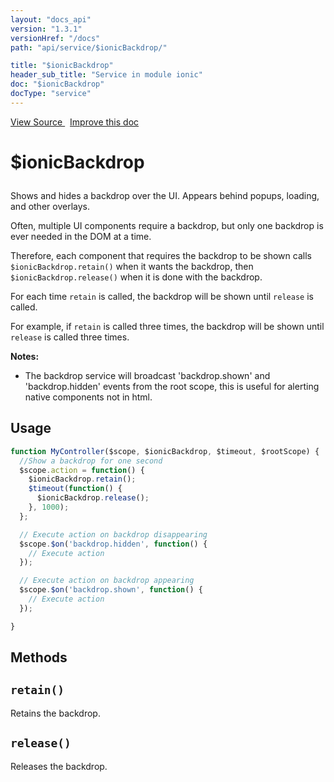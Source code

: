 ```yaml
---
layout: "docs_api"
version: "1.3.1"
versionHref: "/docs"
path: "api/service/$ionicBackdrop/"

title: "$ionicBackdrop"
header_sub_title: "Service in module ionic"
doc: "$ionicBackdrop"
docType: "service"
---
```


<div class="improve-docs">
<a href='http://github.com/driftyco/ionic/tree/1.x/js/angular/service/backdrop.js#L1'>
View Source
</a>
&nbsp;
<a href='http://github.com/driftyco/ionic/edit/1.x/js/angular/service/backdrop.js#L1'>
Improve this doc
</a>
</div>




<h1 class="api-title">

$ionicBackdrop



</h1>





Shows and hides a backdrop over the UI.  Appears behind popups, loading,
and other overlays.

Often, multiple UI components require a backdrop, but only one backdrop is
ever needed in the DOM at a time.

Therefore, each component that requires the backdrop to be shown calls
`$ionicBackdrop.retain()` when it wants the backdrop, then `$ionicBackdrop.release()`
when it is done with the backdrop.

For each time `retain` is called, the backdrop will be shown until `release` is called.

For example, if `retain` is called three times, the backdrop will be shown until `release`
is called three times.

**Notes:**
- The backdrop service will broadcast 'backdrop.shown' and 'backdrop.hidden' events from the root scope,
this is useful for alerting native components not in html.









## Usage
```js
function MyController($scope, $ionicBackdrop, $timeout, $rootScope) {
  //Show a backdrop for one second
  $scope.action = function() {
    $ionicBackdrop.retain();
    $timeout(function() {
      $ionicBackdrop.release();
    }, 1000);
  };

  // Execute action on backdrop disappearing
  $scope.$on('backdrop.hidden', function() {
    // Execute action
  });

  // Execute action on backdrop appearing
  $scope.$on('backdrop.shown', function() {
    // Execute action
  });

}
```


  

  
## Methods

<div id="retain"></div>
<h2>
  <code>retain()</code>

</h2>

Retains the backdrop.









<div id="release"></div>
<h2>
  <code>release()</code>

</h2>

Releases the backdrop.








  
  







